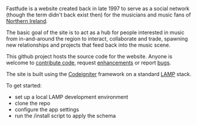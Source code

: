 Fastfude is a website created back in late 1997 to serve as a social network (though the term didn't back exist then) for the musicians and music fans of [Northern Ireland](http://en.wikipedia.org/wiki/Northern_ireland). 

The basic goal of the site is to act as a hub for people interested in music from in-and-around the region to interact, collaborate and trade, spawning new relationships and projects that feed back into the music scene.

This github project hosts the source code for the website. Anyone is welcome to [contribute code](https://help.github.com/articles/fork-a-repo), request [enhancements](https://github.com/junap/Fastfude/issues?labels=enhancement&page=1&state=open) or report [bugs](https://github.com/junap/Fastfude/issues?labels=bug&page=1&state=open).

The site is built using the [Codeigniter](http://ellislab.com/codeigniter) framework on a standard [LAMP](http://en.wikipedia.org/wiki/LAMP_%28software_bundle%29) stack.

To get started:

- set up a local LAMP development environment
- clone the repo 
- configure the app settings
- run the /install script to apply the schema